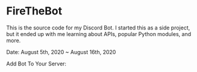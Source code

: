 # FireTheBot

This is the source code for my Discord Bot. I started this as a side project, but it ended up with me learning about APIs, popular Python modules, and more.

Date:
August 5th, 2020 ~ August 16th, 2020

Add Bot To Your Server:
